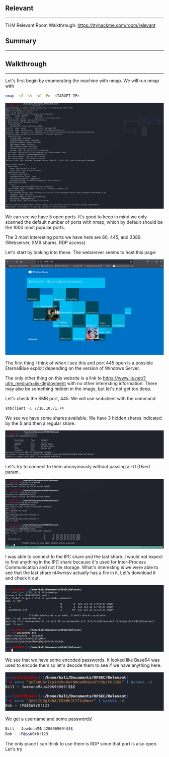 ## Relevant
---
THM Relevant Room Walkthrough: https://tryhackme.com/room/relevant

## Summary
---

## Walkthrough
---
Let's first begin by enumerating the machine with nmap. We will run nmap with

```bash
nmap -sS -sV -sC -Pn  <TARGET_IP>
```

![](attachments/Screenshot%202025-02-01%20160003.png)

We can see we have 5 open ports. It's good to keep in mind we only scanned the default number of ports with nmap, which by default should be the 1000 most popular ports.

The 3 most interesting ports we have here are 80, 445, and 3389. (Webserver, SMB shares, RDP access)

Let's start by looking into these. The webserver seems to host this page: 

![](attachments/Screenshot%202025-02-01%20160429.png)

The first thing I think of when I see this and port 445 open is a possible EternalBlue exploit depending on the version of Windows Server.

The only other thing on this website is a link to https://www.iis.net/?utm_medium=iis-deployment with no other interesting information. There may also be something hidden in the image, but let's not get too deep.

Let's check the SMB port, 445. We will use smbclient with the command

```bash
smbclient -L //10.10.71.74
```

We see we have some shares available. We have 3 hidden shares indicated by the $ and then a regular share. 

![](attachments/Screenshot%202025-02-01%20161102.png)

Let's try to connect to them anonymously without passing a -U (User) param.

![](attachments/Screenshot%202025-02-01%20161728.png)

I was able to connect to the IPC share and the last share. I would not expect to find anything in the IPC share because it's used for Inter-Process Communication and not file storage. What's interesting is we were able to see that the last share nt4wrksv actually has a file in it. Let's download it and check it out.

![](attachments/Screenshot%202025-02-01%20162800.png)

We see that we have some encoded passwords. It looked like Base64 was used to encode them so let's decode them to see if we have anything here.

![](attachments/Screenshot%202025-02-01%20163104.png)

We get a username and some passwords! 

```bash
Bill - Juw4nnaM4n420696969!$$$
Bob - !P@$$W0rD!123 
```

The only place I can think to use them is RDP since that port is also open. Let's try 

